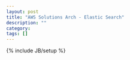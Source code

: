 ```yaml
---
layout: post
title: "AWS Solutions Arch - Elastic Search"
description: ""
category: 
tags: []
---
```

{% include JB/setup %}
